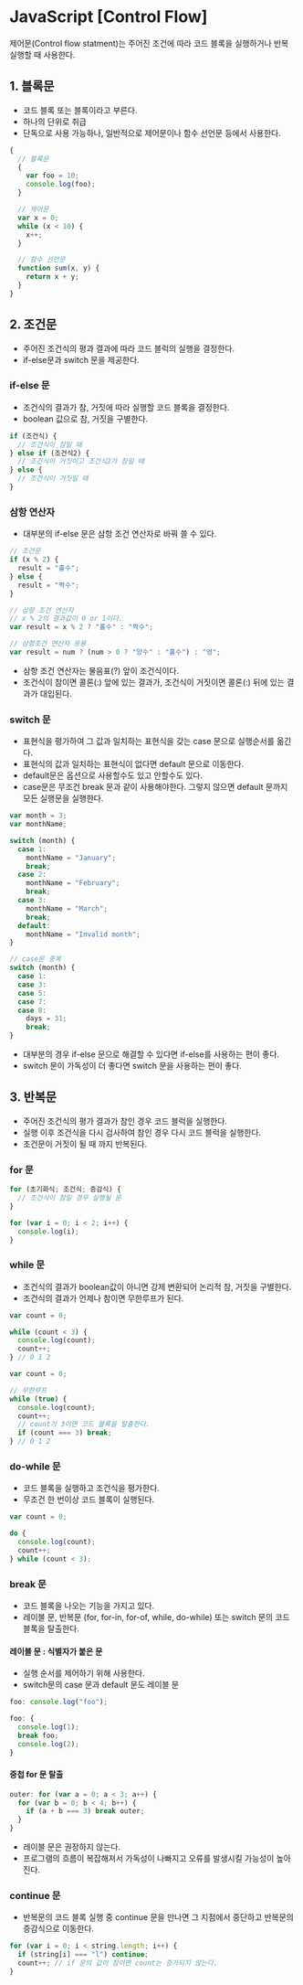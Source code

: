 # JavaScript [Control Flow]

제어문(Control flow statment)는 주어진 조건에 따라 코드 블록을 실행하거나 반복 실행할 때 사용한다.

## 1. 블록문

- 코드 블록 또는 블록이라고 부른다.
- 하나의 단위로 취급
- 단독으로 사용 가능하나, 일반적으로 제어문이나 함수 선언문 등에서 사용한다.

```javascript
{
  // 블록문
  {
    var foo = 10;
    console.log(foo);
  }

  // 제어문
  var x = 0;
  while (x < 10) {
    x++;
  }

  // 함수 선언문
  function sum(x, y) {
    return x + y;
  }
}
```

## 2. 조건문

- 주어진 조건식의 평과 결과에 따라 코드 블럭의 실행을 결정한다.
- if-else문과 switch 문을 제공한다.

### if-else 문

- 조건식의 결과가 참, 거짓에 따라 실행할 코드 블록을 결정한다.
- boolean 값으로 참, 거짓을 구별한다.

```javascript
if (조건식) {
  // 조건식이 참일 때
} else if (조건식2) {
  // 조건식이 거짓이고 조건식2가 참일 때
} else {
  // 조건식이 거짓일 때
}
```

### 삼항 연산자

- 대부분의 if-else 문은 삼항 조건 연산자로 바꿔 쓸 수 있다.

```javascript
// 조건문
if (x % 2) {
  result = "홀수";
} else {
  result = "짝수";
}

// 삼항 조건 연산자
// x % 2의 결과값이 0 or 1이다.
var result = x % 2 ? "홀수" : "짝수";

// 삼항조건 연산자 응용
var result = num ? (num > 0 ? "양수" : "홀수") : "영";
```

- 삼항 조건 연산자는 물음표(?) 앞이 조건식이다.
- 조건식이 참이면 콜론(:) 앞에 있는 결과가, 조건식이 거짓이면 콜론(:) 뒤에 있는 결과가 대입된다.

### switch 문

- 표현식을 평가하여 그 값과 일치하는 표현식을 갖는 case 문으로 실행순서를 옮긴다.
- 표현식의 값과 일치하는 표현식이 없다면 default 문으로 이동한다.
- default문은 옵션으로 사용할수도 있고 안할수도 있다.
- case문은 무조건 break 문과 같이 사용해야한다. 그렇지 않으면 default 문까지 모든 실행문을 실행한다.

```javascript
var month = 3;
var monthName;

switch (month) {
  case 1:
    monthName = "January";
    break;
  case 2:
    monthName = "February";
    break;
  case 3:
    monthName = "March";
    break;
  default:
    monthName = "Invalid month";
}

// case문 중복
switch (month) {
  case 1:
  case 3:
  case 5:
  case 7:
  case 8:
    days = 31;
    break;
}
```

- 대부분의 경우 if-else 문으로 해결할 수 있다면 if-else를 사용하는 편이 좋다.
- switch 문이 가독성이 더 좋다면 switch 문을 사용하는 편이 좋다.

## 3. 반복문

- 주어진 조건식의 평가 결과가 참인 경우 코드 블럭을 실행한다.
- 실행 이후 조건식을 다시 검사하여 참인 경우 다시 코드 블럭을 실행한다.
- 조건문이 거짓이 될 때 까지 반복된다.

### for 문

```javascript
for (초기화식; 조건식; 증감식) {
  // 조건식이 참일 경우 실행될 문
}

for (var i = 0; i < 2; i++) {
  console.log(i);
}
```

### while 문

- 조건식의 결과가 boolean값이 아니면 강제 변환되어 논리적 참, 거짓을 구별한다.
- 조건식의 결과가 언제나 참이면 무한루프가 된다.

```javascript
var count = 0;

while (count < 3) {
  console.log(count);
  count++;
} // 0 1 2

var count = 0;

// 무한루프
while (true) {
  console.log(count);
  count++;
  // count가 3이면 코드 블록을 탈출한다.
  if (count === 3) break;
} // 0 1 2
```

### do-while 문

- 코드 블록을 실행하고 조건식을 평가한다.
- 무조건 한 번이상 코드 블록이 실행된다.

```javascript
var count = 0;

do {
  console.log(count);
  count++;
} while (count < 3);
```

### break 문

- 코드 블록을 나오는 기능을 가지고 있다.
- 레이블 문, 반복문 (for, for-in, for-of, while, do-while) 또는 switch 문의 코드 블록을 탈출한다.

#### 레이블 문 : 식별자가 붙은 문

- 실행 순서를 제어하기 위해 사용한다.
- switch문의 case 문과 default 문도 레이블 문

```javascript
foo: console.log("foo");

foo: {
  console.log(1);
  break foo;
  console.log(2);
}
```

#### 중첩 for 문 탈출

```javascript
outer: for (var a = 0; a < 3; a++) {
  for (var b = 0; b < 4; b++) {
    if (a + b === 3) break outer;
  }
}
```

- 레이블 문은 권장하지 않는다.
- 프로그램의 흐름이 복잡해져서 가독성이 나빠지고 오류를 발생시킬 가능성이 높아진다.

### continue 문

- 반복문의 코드 블록 실행 중 continue 문을 만나면 그 지점에서 중단하고 반복문의 증감식으로 이동한다.

```javascript
for (var i = 0; i < string.length; i++) {
  if (string[i] === "l") continue;
  count++; // if 문의 값이 참이면 count는 증가되지 않는다.
}
```
